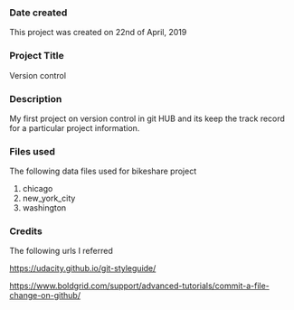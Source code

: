 ### Date created
This project was created on 22nd of April, 2019

### Project Title
Version control

### Description

My first project on version control in git HUB and its keep the track record for a particular project information. 

### Files used
The following data files used for bikeshare project
1. chicago
2. new_york_city
3. washington 

### Credits
The following urls I referred 

https://udacity.github.io/git-styleguide/

https://www.boldgrid.com/support/advanced-tutorials/commit-a-file-change-on-github/



